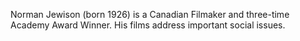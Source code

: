 Norman Jewison (born 1926) is a Canadian Filmaker and three-time Academy Award Winner. His films address important social issues.
